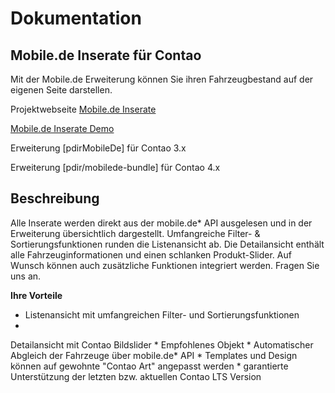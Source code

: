 # Dokumentation

## Mobile.de Inserate für Contao

Mit der Mobile.de Erweiterung können Sie ihren Fahrzeugbestand auf der eigenen Seite darstellen.

Projektwebseite [Mobile.de Inserate](https://pdir.de/mobile-de-integration-fuer-contao-cms.html)

[Mobile.de Inserate Demo](http://demo.pdir.de/mobile-de-inserate-demo.html)

Erweiterung [pdirMobileDe] für Contao 3.x

Erweiterung [pdir/mobilede-bundle] für Contao 4.x

## Beschreibung

Alle Inserate werden direkt aus der mobile.de* API ausgelesen und in der Erweiterung übersichtlich dargestellt. Umfangreiche Filter- & Sortierungsfunktionen runden die Listenansicht ab. Die Detailansicht enthält alle Fahrzeuginformationen und einen schlanken Produkt-Slider. Auf Wunsch können auch zusätzliche Funktionen integriert werden. Fragen Sie uns an.

**Ihre Vorteile**

* Listenansicht mit umfangreichen Filter- und Sortierungsfunktionen
* 
Detailansicht mit Contao Bildslider
* 
Empfohlenes Objekt
* 
Automatischer Abgleich der Fahrzeuge über mobile.de* API
* 
Templates und Design können auf gewohnte "Contao Art" angepasst werden
* 
garantierte Unterstützung der letzten bzw. aktuellen Contao LTS Version
